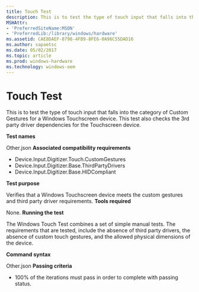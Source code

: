```yaml
---
title: Touch Test
description: This is to test the type of touch input that falls into the category of Custom Gestures for a Windows Touchscreen device. This test also checks the 3rd party driver dependencies for the Touchscreen device.
MSHAttr:
- 'PreferredSiteName:MSDN'
- 'PreferredLib:/library/windows/hardware'
ms.assetid: CAE8DAEF-8798-4FB9-8FE6-0A96C55DAD16
ms.author: sapaetsc
ms.date: 05/02/2017
ms.topic: article
ms.prod: windows-hardware
ms.technology: windows-oem
---
```


# Touch Test


This is to test the type of touch input that falls into the category of Custom Gestures for a Windows Touchscreen device. This test also checks the 3rd party driver dependencies for the Touchscreen device.

**Test names**

Other.json
**Associated compatibility requirements**

-   Device.Input.Digitizer.Touch.CustomGestures
-   Device.Input.Digitizer.Base.ThirdPartyDrivers
-   Device.Input.Digitizer.Base.HIDCompliant

**Test purpose**

Verifies that a Windows Touchscreen device meets the custom gestures and third party driver requirements.
**Tools required**

None.
**Running the test**

The Windows Touch Test combines a set of simple manual tests. The requirements that are tested, include the absence of third party drivers, the absence of custom touch gestures, and the allowed physical dimensions of the device.

**Command syntax**

Other.json
**Passing criteria**

-   100% of the iterations must pass in order to complete with passing status.

 

 






